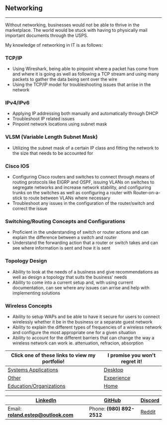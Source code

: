 ## Networking
----------------

Without networking, businesses would not be able to thrive in the marketplace.  The world would be stuck with having to physically mail important documents through the USPS.

My knowledge of networking in IT is as follows:

### TCP/IP
  * Using Wireshark, being able to pinpoint where a packet has come from and where it is going as well as following a TCP stream and using many packets to gather the data being sent over the wire
  * Using the TCP/IP model for troubleshooting issues that arrise in the network

### IPv4/IPv6
  * Applying IP addressing both manually and automatically through DHCP
  * Troubleshoot IP related issues
  * Pinpoint network locations using subnet mask

### VLSM (Variable Length Subnet Mask)
  * Utilizing the subnet mask of a certain IP class and fitting the network to the size that needs to be accounted for

### Cisco IOS
  * Configuring Cisco routers and switches to connect through means of routing protocols like EIGRP and OSPF, issuing VLANs on switches to segregate networks and increase network stability, and configuring trunks on the switches as well as configuring a router with Router-on-a-stick to route between VLANs where necessary
  * Troubleshoot any issues in the configuration of the router/switch and correct the issue

### Switching/Routing Concepts and Configurations
  * Proficient in the understanding of switch or router actions and can explain the difference between a switch and router
  * Understand the forwarding action that a router or switch takes and can see where information is sent and how it is sent

### Topology Design
  * Ability to look at the needs of a business and give recommendations as well as design a topology that suits the business' needs
  * Ability to come into a current setup and, with using current documentation, can see where any issues can arrise and help with implementing solutions

### Wireless Concepts
  * Ability to setup WAPs and be able to have it secure for users to connect wirelessly whether it be in the business or a separate guest network
  * Ability to explain the different types of frequencies of a wireless network and configure the most appropriate one for a given situation
  * Ability to account for the different barriers that can change the way a wireless network can work ie. attenuation, refracion, absorption



Click one of these links to view my portfolio! | I promise you won't regret it!
--------------------------------------------- | ---------------------------------------------------------------
[Systems Applications](../systems/systems.md) | [Desktop](../desktop/desktop.md)
[Other](../other/other.md) | [Experience](../experience/experience.md)
[Education/Organizations](../education_organizations/education_organizations.md) | [Home](..)



[LinkedIn](https://linkedin.com/in/roland-c-estep) | [GitHub](https://github.com/rcestep) | [Discord](https://discordhub.com/profile/532348150019522580)
-------------------------------------------------- | ------------------------------------ | ------------------------------------------------------------
Email: **roland.estep@outlook.com**                | Phone: **(980) 892-2512**             | [Reddit](https://reddit.com/user/rcmoonpie1)  

